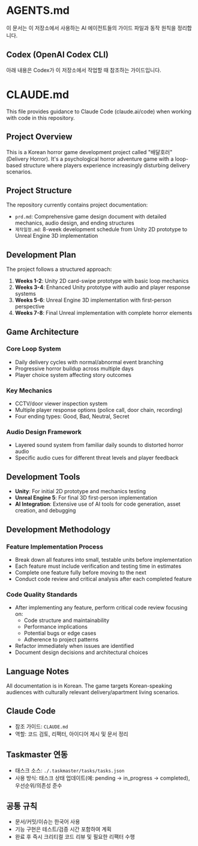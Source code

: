 # AGENTS.md

이 문서는 이 저장소에서 사용하는 AI 에이전트들의 가이드 파일과 동작 원칙을 정리합니다.

## Codex (OpenAI Codex CLI)

아래 내용은 Codex가 이 저장소에서 작업할 때 참조하는 가이드입니다.

# CLAUDE.md

This file provides guidance to Claude Code (claude.ai/code) when working with code in this repository.

## Project Overview

This is a Korean horror game development project called "배달호러" (Delivery Horror). It's a psychological horror adventure game with a loop-based structure where players experience increasingly disturbing delivery scenarios.

## Project Structure

The repository currently contains project documentation:
- `prd.md`: Comprehensive game design document with detailed mechanics, audio design, and ending structures
- `제작일정.md`: 8-week development schedule from Unity 2D prototype to Unreal Engine 3D implementation

## Development Plan

The project follows a structured approach:
1. **Weeks 1-2**: Unity 2D card-swipe prototype with basic loop mechanics
2. **Weeks 3-4**: Enhanced Unity prototype with audio and player response systems  
3. **Weeks 5-6**: Unreal Engine 3D implementation with first-person perspective
4. **Weeks 7-8**: Final Unreal implementation with complete horror elements

## Game Architecture

### Core Loop System
- Daily delivery cycles with normal/abnormal event branching
- Progressive horror buildup across multiple days
- Player choice system affecting story outcomes

### Key Mechanics
- CCTV/door viewer inspection system
- Multiple player response options (police call, door chain, recording)
- Four ending types: Good, Bad, Neutral, Secret

### Audio Design Framework
- Layered sound system from familiar daily sounds to distorted horror audio
- Specific audio cues for different threat levels and player feedback

## Development Tools
- **Unity**: For initial 2D prototype and mechanics testing
- **Unreal Engine 5**: For final 3D first-person implementation
- **AI Integration**: Extensive use of AI tools for code generation, asset creation, and debugging

## Development Methodology

### Feature Implementation Process
- Break down all features into small, testable units before implementation
- Each feature must include verification and testing time in estimates
- Complete one feature fully before moving to the next
- Conduct code review and critical analysis after each completed feature

### Code Quality Standards
- After implementing any feature, perform critical code review focusing on:
  - Code structure and maintainability
  - Performance implications
  - Potential bugs or edge cases
  - Adherence to project patterns
- Refactor immediately when issues are identified
- Document design decisions and architectural choices

## Language Notes
All documentation is in Korean. The game targets Korean-speaking audiences with culturally relevant delivery/apartment living scenarios.

## Claude Code
- 참조 가이드: `CLAUDE.md`
- 역할: 코드 검토, 리팩터, 아이디어 제시 및 문서 정리

## Taskmaster 연동
- 태스크 소스: `./.taskmaster/tasks/tasks.json`
- 사용 방식: 태스크 상태 업데이트(예: pending → in_progress → completed), 우선순위/의존성 준수

## 공통 규칙
- 문서/커밋/이슈는 한국어 사용
- 기능 구현은 테스트/검증 시간 포함하여 계획
- 완료 후 즉시 크리티컬 코드 리뷰 및 필요한 리팩터 수행
